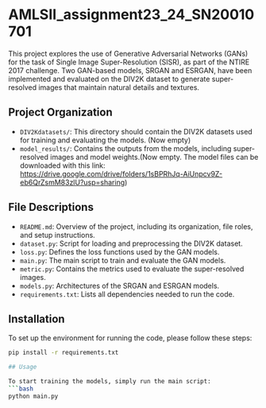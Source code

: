 # AMLSII_assignment23_24_SN20010701



This project explores the use of Generative Adversarial Networks (GANs) for the task of Single Image Super-Resolution (SISR), as part of the NTIRE 2017 challenge. Two GAN-based models, SRGAN and ESRGAN, have been implemented and evaluated on the DIV2K dataset to generate super-resolved images that maintain natural details and textures.

## Project Organization

- `DIV2Kdatasets/`: This directory should contain the DIV2K datasets used for training and evaluating the models. (Now empty)
- `model_results/`: Contains the outputs from the models, including super-resolved images and model weights.(Now empty. The model files can be downloaded with this link: https://drive.google.com/drive/folders/1sBPRhJq-AiUnpcv9Z-eb6QrZsmM83zlU?usp=sharing)

## File Descriptions

- `README.md`: Overview of the project, including its organization, file roles, and setup instructions.
- `dataset.py`: Script for loading and preprocessing the DIV2K dataset.
- `loss.py`: Defines the loss functions used by the GAN models.
- `main.py`: The main script to train and evaluate the GAN models.
- `metric.py`: Contains the metrics used to evaluate the super-resolved images.
- `models.py`: Architectures of the SRGAN and ESRGAN models.
- `requirements.txt`: Lists all dependencies needed to run the code.

## Installation

To set up the environment for running the code, please follow these steps:

```bash
pip install -r requirements.txt

## Usage

To start training the models, simply run the main script:
```bash
python main.py

